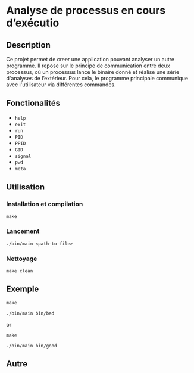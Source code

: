 # Analyse de processus en cours d’exécutio

## Description

Ce projet permet de creer une application pouvant analyser un autre programme. Il repose sur le principe de communication entre deux processus, où un processus lance le binaire donné et réalise une série d'analyses de l’extérieur.
Pour cela, le programme principale communique avec l'utilisateur via différentes commandes.

## Fonctionalités

* `help`
* `exit`
* `run`
* `PID`
* `PPID`
* `GID`
* `signal`
* `pwd`
* `meta`

## Utilisation

### Installation et compilation

`make`

### Lancement

`./bin/main <path-to-file>`

### Nettoyage

`make clean`

## Exemple

`make`

`./bin/main bin/bad`

or

`make`

`./bin/main bin/good`

## Autre